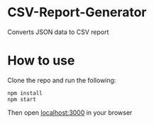 # CSV-Report-Generator
Converts JSON data to CSV report
# How to use
Clone the repo and run the following: 
```
npm install
npm start
```
Then open [localhost:3000](localhost:3000) in your browser
